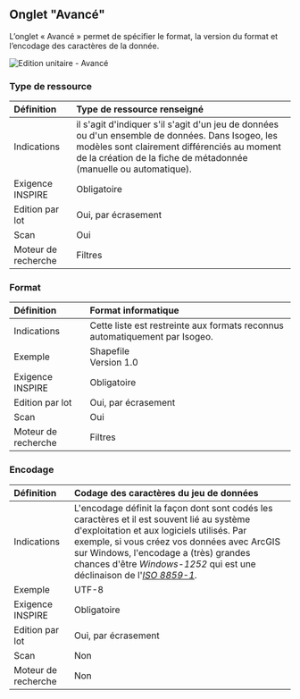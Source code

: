## Onglet "Avancé"

L’onglet « Avancé » permet de spécifier le format, la version du format et l’encodage des caractères de la donnée.

![Edition unitaire - Avancé](/fr/images/inv_edit_one_advanced.png "L'édition unitaire - onglet Avancé")

### Type de ressource

| Définition          | Type de ressource renseigné                       |
| :------------------ | :------------------------------------------------ |
| Indications         | il s'agit d'indiquer s'il s'agit d'un jeu de données ou d'un ensemble de données. Dans Isogeo, les modèles sont clairement différenciés au moment de la création de la fiche de métadonnée (manuelle ou automatique). |
| Exigence INSPIRE    | Obligatoire                   |
| Edition par lot     | Oui, par écrasement           |
| Scan                | Oui                           |
| Moteur de recherche | Filtres                       |

### Format

| Définition          | Format informatique                               |
| :------------------ | :------------------------------------------------ |
| Indications         | Cette liste est restreinte aux formats reconnus automatiquement par Isogeo. |
| Exemple             | Shapefile<br />Version 1.0|
| Exigence INSPIRE    | Obligatoire                   |
| Edition par lot     | Oui, par écrasement           |
| Scan                | Oui                           |
| Moteur de recherche | Filtres                       |

### Encodage

| Définition          | Codage des caractères du jeu de données           |
| :------------------ | :------------------------------------------------ |
| Indications         | L'encodage définit la façon dont sont codés les caractères et il est souvent lié au système d'exploitation et aux logiciels utilisés. Par exemple, si vous créez vos données avec ArcGIS sur Windows, l'encodage a (très) grandes chances d'être *Windows-1252* qui est une déclinaison de l'*[ISO 8859-1](https://fr.wikipedia.org/wiki/ISO_8859-1)*. |
| Exemple             | UTF-8 |
| Exigence INSPIRE    | Obligatoire                   |
| Edition par lot     | Oui, par écrasement           |
| Scan                | Non                           |
| Moteur de recherche | Non                           |
